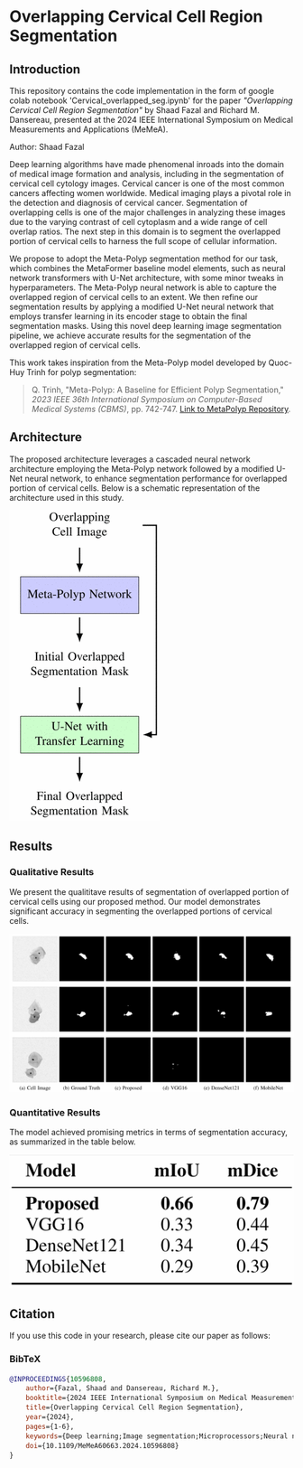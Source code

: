 # Overlapping Cervical Cell Region Segmentation

## Introduction
This repository contains the code implementation in the form of google colab notebook 'Cervical_overlapped_seg.ipynb' for the paper *"Overlapping Cervical Cell Region Segmentation"* by Shaad Fazal and Richard M. Dansereau, presented at the 2024 IEEE International Symposium on Medical Measurements and Applications (MeMeA). 

Author: Shaad Fazal

Deep learning algorithms have made phenomenal inroads into the domain of medical image formation and analysis, including in the segmentation of cervical cell cytology images. Cervical cancer is one of the most common cancers affecting women worldwide. Medical imaging plays a pivotal role in the detection and diagnosis of cervical cancer. Segmentation of overlapping cells is one of the major challenges in analyzing these images due to the varying contrast of cell cytoplasm and a wide range of cell overlap ratios. The next step in this domain is to segment the overlapped portion of cervical cells to harness the full scope of cellular information.

We propose to adopt the Meta-Polyp segmentation method for our task, which combines the MetaFormer baseline model elements, such as neural network transformers with U-Net architecture, with some minor tweaks in hyperparameters. The Meta-Polyp neural network is able to capture the overlapped region of cervical cells to an extent. We then refine our segmentation results by applying a modified U-Net neural network that employs transfer learning in its encoder stage to obtain the final segmentation masks. Using this novel deep learning image segmentation pipeline, we achieve accurate results for the segmentation of the overlapped region of cervical cells.

This work takes inspiration from the Meta-Polyp model developed by Quoc-Huy Trinh for polyp segmentation:

> Q. Trinh, "Meta-Polyp: A Baseline for Efficient Polyp Segmentation," *2023 IEEE 36th International Symposium on Computer-Based Medical Systems (CBMS)*, pp. 742-747. [Link to MetaPolyp Repository](https://github.com/huyquoctrinh/MetaPolyp-CBMS2023).

## Architecture
The proposed architecture leverages a cascaded neural network architecture employing the Meta-Polyp network followed by a modified U-Net neural network, to enhance segmentation performance for overlapped portion of cervical cells. Below is a schematic representation of the architecture used in this study.

![Architecture Diagram](methodology_github.png)

## Results

### Qualitative Results
We present the qualititave results of segmentation of overlapped portion of cervical cells using our proposed method. Our model demonstrates significant accuracy in segmenting the overlapped portions of cervical cells. 

![Qualitative Results](results_github.png)

### Quantitative Results
The model achieved promising metrics in terms of segmentation accuracy, as summarized in the table below.

![Quantitative Results](result_metrics_github.png)

## Citation

If you use this code in your research, please cite our paper as follows:

### BibTeX
```bibtex
@INPROCEEDINGS{10596808,
    author={Fazal, Shaad and Dansereau, Richard M.},
    booktitle={2024 IEEE International Symposium on Medical Measurements and Applications (MeMeA)}, 
    title={Overlapping Cervical Cell Region Segmentation}, 
    year={2024},
    pages={1-6},
    keywords={Deep learning;Image segmentation;Microprocessors;Neural networks;Transfer learning;Pipelines;Computer architecture;Overlapping cervical cell region segmentation;medical image analysis;machine learning;U-Net},
    doi={10.1109/MeMeA60663.2024.10596808}
}
